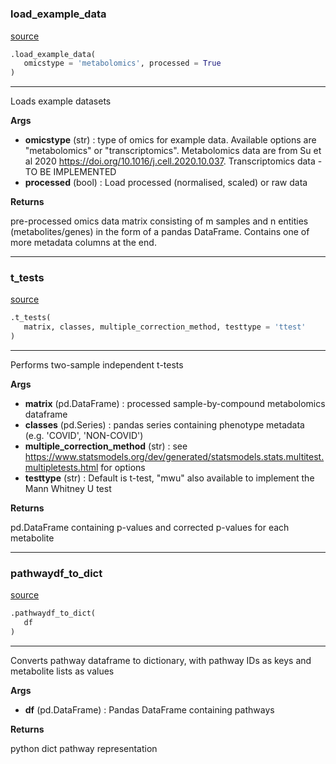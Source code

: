 #


### load_example_data
[source](https://github.com/cwieder/py-ssPA\blob\master\src/sspa/utils.py\#L7)
```python
.load_example_data(
   omicstype = 'metabolomics', processed = True
)
```

---
Loads example datasets


**Args**

* **omicstype** (str) : type of omics for example data. 
    Available options are "metabolomics" or "transcriptomics". 
    Metabolomics data are from Su et al 2020 https://doi.org/10.1016/j.cell.2020.10.037.
    Transcriptomics data - TO BE IMPLEMENTED
* **processed** (bool) : Load processed (normalised, scaled) or raw data


**Returns**

pre-processed omics data matrix consisting of m samples and n entities (metabolites/genes) in the form of a pandas DataFrame. 
Contains one of more metadata columns at the end.

----


### t_tests
[source](https://github.com/cwieder/py-ssPA\blob\master\src/sspa/utils.py\#L34)
```python
.t_tests(
   matrix, classes, multiple_correction_method, testtype = 'ttest'
)
```

---
Performs two-sample independent t-tests


**Args**

* **matrix** (pd.DataFrame) : processed sample-by-compound metabolomics dataframe
* **classes** (pd.Series) : pandas series containing phenotype metadata (e.g. 'COVID', 'NON-COVID')
* **multiple_correction_method** (str) : see https://www.statsmodels.org/dev/generated/statsmodels.stats.multitest.multipletests.html for options
* **testtype** (str) : Default is t-test, "mwu" also available to implement the Mann Whitney U test


**Returns**

pd.DataFrame containing p-values and corrected p-values for each metabolite

----


### pathwaydf_to_dict
[source](https://github.com/cwieder/py-ssPA\blob\master\src/sspa/utils.py\#L66)
```python
.pathwaydf_to_dict(
   df
)
```

---
Converts pathway dataframe to dictionary, with pathway IDs as keys and metabolite lists as values

**Args**

* **df** (pd.DataFrame) : Pandas DataFrame containing pathways 


**Returns**

python dict pathway representation
